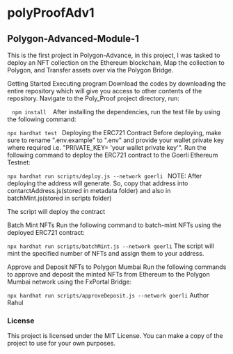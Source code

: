# polyProofAdv1
## Polygon-Advanced-Module-1
This is the first project in Polygon-Advance, in this project, I was tasked to deploy an NFT collection on the Ethereum blockchain, Map the collection to Polygon, and Transfer assets over via the Polygon Bridge.

Getting Started
Executing program
Download the codes by downloading the entire repository which will give you access to other contents of the repository. Navigate to the Poly_Proof project directory, run:

 ` ` `
 npm install
 ` ` `
After installing the dependencies, run the test file by using the following command:

```npx hardhat test ```
Deploying the ERC721 Contract
Before deploying, make sure to rename ".env.example" to ".env" and provide your wallet private key where required i.e. "PRIVATE_KEY= 'your wallet private key'". Run the following command to deploy the ERC721 contract to the Goerli Ethereum Testnet:

```npx hardhat run scripts/deploy.js --network goerli ```
NOTE:
After deploying the address will generate. So, copy that address into contarctAddress.js(stored in metadata folder) and also in batchMint.js(stored in scripts folder)

The script will deploy the contract

Batch Mint NFTs
Run the following command to batch-mint NFTs using the deployed ERC721 contract:

```npx hardhat run scripts/batchMint.js --network goerli```
The script will mint the specified number of NFTs and assign them to your address.

Approve and Deposit NFTs to Polygon Mumbai
Run the following commands to approve and deposit the minted NFTs from Ethereum to the Polygon Mumbai network using the FxPortal Bridge:

```npx hardhat run scripts/approveDeposit.js --network goerli```
Author
Rahul

### License
This project is licensed under the MIT License. You can make a copy of the project to use for your own purposes.
